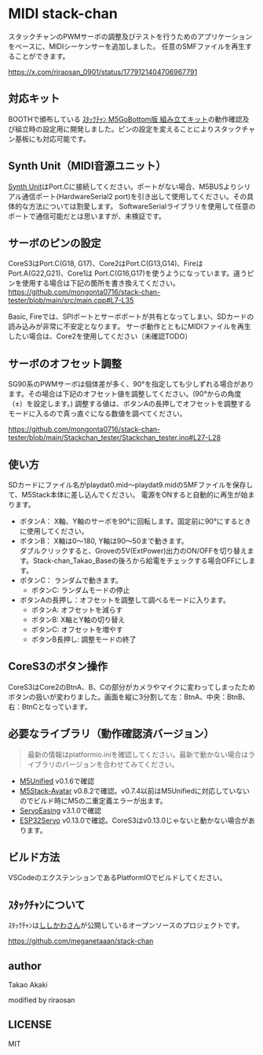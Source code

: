 # MIDI stack-chan

スタックチャンのPWMサーボの調整及びテストを行うためのアプリケーションをベースに、MIDIシーケンサーを追加しました。
任意のSMFファイルを再生することができます。

https://x.com/riraosan_0901/status/1779121404706967791

## 対応キット

BOOTHで頒布している [ｽﾀｯｸﾁｬﾝ M5GoBottom版 組み立てキット](https://mongonta.booth.pm/)の動作確認及び組立時の設定用に開発しました。ピンの設定を変えることによりスタックチャン基板にも対応可能です。

## Synth Unit（MIDI音源ユニット）

[Synth Unit](https://docs.m5stack.com/ja/unit/Unit-Synth)はPort.Cに接続してください。ポートがない場合、M5BUSよりシリアル通信ポート(HardwareSerial2 port)を引き出して使用してください。その具体的な方法については割愛します。
SoftwareSerialライブラリを使用して任意のポートで通信可能だとは思いますが、未検証です。

## サーボのピンの設定

CoreS3はPort.C(G18, G17)、Core2はPort.C(G13,G14)、Fireは Port.A(G22,G21)、Core1は Port.C(G16,G17)を使うようになっています。違うピンを使用する場合は下記の箇所を書き換えてください。
https://github.com/mongonta0716/stack-chan-tester/blob/main/src/main.cpp#L7-L35

Basic, Fireでは、SPIポートとサーボポートが共有となってしまい、SDカードの読み込みが非常に不安定となります。
サーボ動作とともにMIDIファイルを再生したい場合は、Core2を使用してください（未確認TODO）

## サーボのオフセット調整

SG90系のPWMサーボは個体差が多く、90°を指定しても少しずれる場合があります。その場合は下記のオフセット値を調整してください。(90°からの角度（±）を設定します。)
調整する値は、ボタンAの長押しでオフセットを調整するモードに入るので真っ直ぐになる数値を調べてください。

https://github.com/mongonta0716/stack-chan-tester/blob/main/Stackchan_tester/Stackchan_tester.ino#L27-L28

## 使い方

SDカードにファイル名がplaydat0.mid～playdat9.midのSMFファイルを保存して、M5Stack本体に差し込んでください。
電源をONすると自動的に再生が始まります。

* ボタンA： X軸、Y軸のサーボを90°に回転します。固定前に90°にするときに使用してください。
* ボタンB： X軸は0〜180, Y軸は90〜50まで動きます。<br>ダブルクリックすると、Groveの5V(ExtPower)出力のON/OFFを切り替えます。Stack-chan_Takao_Baseの後ろから給電をチェックする場合OFFにします。
* ボタンC： ランダムで動きます。
  * ボタンC: ランダムモードの停止
* ボタンAの長押し：オフセットを調整して調べるモードに入ります。
  * ボタンA: オフセットを減らす
  * ボタンB: X軸とY軸の切り替え
  * ボタンC: オフセットを増やす
  * ボタンB長押し: 調整モードの終了

## CoreS3のボタン操作

CoreS3はCore2のBtnA、B、Cの部分がカメラやマイクに変わってしまったためボタンの扱いが変わりました。画面を縦に3分割して左：BtnA、中央：BtnB、右：BtnCとなっています。

## 必要なライブラリ（動作確認済バージョン）

> 最新の情報はplatformio.iniを確認してください。最新で動かない場合はライブラリのバージョンを合わせてみてください。

- [M5Unified](https://github.com/m5stack/M5Unified) v0.1.6で確認
- [M5Stack-Avatar](https://github.com/meganetaaan/m5stack-avatar) v0.8.2で確認。v0.7.4以前はM5Unifiedに対応していないのでビルド時にM5の二重定義エラーが出ます。
- [ServoEasing](https://github.com/ArminJo/ServoEasing) v3.1.0で確認
- [ESP32Servo](https://github.com/madhephaestus/ESP32Servo) v0.13.0で確認。CoreS3はv0.13.0じゃないと動かない場合があります。

## ビルド方法

VSCodeのエクステンションであるPlatformIOでビルドしてください。

## ｽﾀｯｸﾁｬﾝについて

ｽﾀｯｸﾁｬﾝは[ししかわさん](https://github.com/meganetaaan)が公開しているオープンソースのプロジェクトです。

https://github.com/meganetaaan/stack-chan

## author

Takao Akaki

modified by riraosan

## LICENSE

MIT
